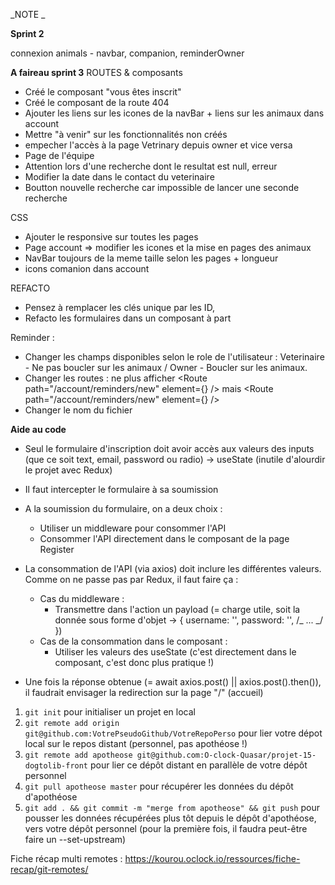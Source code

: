_NOTE _

**Sprint 2**
  
  connexion animals
    - navbar, companion, reminderOwner 

**A faireau sprint 3**
ROUTES & composants

- Créé le composant "vous êtes inscrit"
- Créé le composant de la route 404
- Ajouter les liens sur les icones de la navBar + liens sur les animaux dans account
- Mettre "à venir" sur les fonctionnalités non créés
- empecher l'accès à la page Vetrinary depuis owner et vice versa
- Page de l'équipe
- Attention lors d'une recherche dont le resultat est null, erreur
- Modifier la date dans le contact du veterinaire
- Boutton nouvelle recherche car impossible de lancer une seconde recherche

CSS

- Ajouter le responsive sur toutes les pages
- Page account => modifier les icones et la mise en pages des animaux
- NavBar toujours de la meme taille selon les pages + longueur
- icons comanion dans account

REFACTO

- Pensez à remplacer les clés unique par les ID,
- Refacto les formulaires dans un composant à part

Reminder : 
- Changer les champs disponibles selon le role de l'utilisateur : Veterinaire - Ne pas boucler sur les animaux / Owner - Boucler sur les animaux.
- Changer les routes : ne plus afficher  <Route path="/account/reminders/new" element={<RemindersOwner />} /> mais  <Route path="/account/reminders/new" element={<RemindersOwner />} />
- Changer le nom du fichier

**Aide au code**

- Seul le formulaire d'inscription doit avoir accès aux valeurs des inputs (que ce soit text, email, password ou radio) -> useState (inutile d'alourdir le projet avec Redux)

- Il faut intercepter le formulaire à sa soumission

- A la soumission du formulaire, on a deux choix :

  - Utiliser un middleware pour consommer l'API
  - Consommer l'API directement dans le composant de la page Register

- La consommation de l'API (via axios) doit inclure les différentes valeurs. Comme on ne passe pas par Redux, il faut faire ça :
  - Cas du middleware :
    - Transmettre dans l'action un payload (= charge utile, soit la donnée sous forme d'objet -> { username: '', password: '', /_ ... _/ })
  - Cas de la consommation dans le composant :
    - Utiliser les valeurs des useState (c'est directement dans le composant, c'est donc plus pratique !)
- Une fois la réponse obtenue (= await axios.post() || axios.post().then()), il faudrait envisager la redirection sur la page "/" (accueil)

1. `git init` pour initialiser un projet en local
2. `git remote add origin git@github.com:VotrePseudoGithub/VotreRepoPerso` pour lier votre dépot local sur le repos distant (personnel, pas apothéose !)
3. `git remote add apotheose git@github.com:O-clock-Quasar/projet-15-dogtolib-front` pour lier ce dépôt distant en parallèle de votre dépôt personnel
4. `git pull apotheose master` pour récupérer les données du dépôt d'apothéose
5. `git add . && git commit -m "merge from apotheose" && git push` pour pousser les données récupérées plus tôt depuis le dépôt d'apothéose, vers votre dépôt personnel (pour la première fois, il faudra peut-être faire un --set-upstream)

Fiche récap multi remotes : https://kourou.oclock.io/ressources/fiche-recap/git-remotes/

